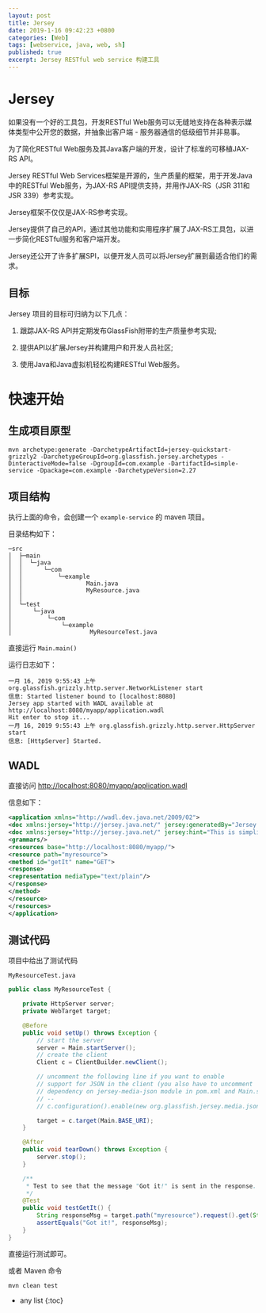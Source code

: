 ```yaml
---
layout: post
title: Jersey
date: 2019-1-16 09:42:23 +0800
categories: [Web]
tags: [webservice, java, web, sh]
published: true
excerpt: Jersey RESTful web service 构建工具
---
```


# Jersey

如果没有一个好的工具包，开发RESTful Web服务可以无缝地支持在各种表示媒体类型中公开您的数据，并抽象出客户端 - 服务器通信的低级细节并非易事。

为了简化RESTful Web服务及其Java客户端的开发，设计了标准的可移植JAX-RS API。 

Jersey RESTful Web Services框架是开源的，生产质量的框架，用于开发Java中的RESTful Web服务，为JAX-RS API提供支持，并用作JAX-RS（JSR 311和JSR 339）参考实现。

Jersey框架不仅仅是JAX-RS参考实现。 

Jersey提供了自己的API，通过其他功能和实用程序扩展了JAX-RS工具包，以进一步简化RESTful服务和客户端开发。 

Jersey还公开了许多扩展SPI，以便开发人员可以将Jersey扩展到最适合他们的需求。

## 目标

Jersey 项目的目标可归纳为以下几点：

1. 跟踪JAX-RS API并定期发布GlassFish附带的生产质量参考实现;

2. 提供API以扩展Jersey并构建用户和开发人员社区;

3. 使用Java和Java虚拟机轻松构建RESTful Web服务。

# 快速开始

## 生成项目原型 

```
mvn archetype:generate -DarchetypeArtifactId=jersey-quickstart-grizzly2 -DarchetypeGroupId=org.glassfish.jersey.archetypes -DinteractiveMode=false -DgroupId=com.example -DartifactId=simple-service -Dpackage=com.example -DarchetypeVersion=2.27
```

## 项目结构

执行上面的命令，会创建一个 `example-service` 的 maven 项目。

目录结构如下：

```
─src
│  ├─main
│  │  └─java
│  │      └─com
│  │          └─example
│  │                  Main.java
│  │                  MyResource.java
│  │
│  └─test
│      └─java
│          └─com
│              └─example
│                      MyResourceTest.java
```

直接运行 `Main.main()` 

运行日志如下：

```
一月 16, 2019 9:55:43 上午 org.glassfish.grizzly.http.server.NetworkListener start
信息: Started listener bound to [localhost:8080]
Jersey app started with WADL available at http://localhost:8080/myapp/application.wadl
Hit enter to stop it...
一月 16, 2019 9:55:43 上午 org.glassfish.grizzly.http.server.HttpServer start
信息: [HttpServer] Started.
```

## WADL

直接访问 [http://localhost:8080/myapp/application.wadl](http://localhost:8080/myapp/application.wadl)

信息如下：

```xml
<application xmlns="http://wadl.dev.java.net/2009/02">
<doc xmlns:jersey="http://jersey.java.net/" jersey:generatedBy="Jersey: 2.27 2018-04-10 07:34:57"/>
<doc xmlns:jersey="http://jersey.java.net/" jersey:hint="This is simplified WADL with user and core resources only. To get full WADL with extended resources use the query parameter detail. Link: http://localhost:8080/myapp/application.wadl?detail=true"/>
<grammars/>
<resources base="http://localhost:8080/myapp/">
<resource path="myresource">
<method id="getIt" name="GET">
<response>
<representation mediaType="text/plain"/>
</response>
</method>
</resource>
</resources>
</application>
```

## 测试代码

项目中给出了测试代码

`MyResourceTest.java`

```java
public class MyResourceTest {

    private HttpServer server;
    private WebTarget target;

    @Before
    public void setUp() throws Exception {
        // start the server
        server = Main.startServer();
        // create the client
        Client c = ClientBuilder.newClient();

        // uncomment the following line if you want to enable
        // support for JSON in the client (you also have to uncomment
        // dependency on jersey-media-json module in pom.xml and Main.startServer())
        // --
        // c.configuration().enable(new org.glassfish.jersey.media.json.JsonJaxbFeature());

        target = c.target(Main.BASE_URI);
    }

    @After
    public void tearDown() throws Exception {
        server.stop();
    }

    /**
     * Test to see that the message "Got it!" is sent in the response.
     */
    @Test
    public void testGetIt() {
        String responseMsg = target.path("myresource").request().get(String.class);
        assertEquals("Got it!", responseMsg);
    }
}
```

直接运行测试即可。

或者 Maven 命令 

```
mvn clean test
```

* any list
{:toc}

